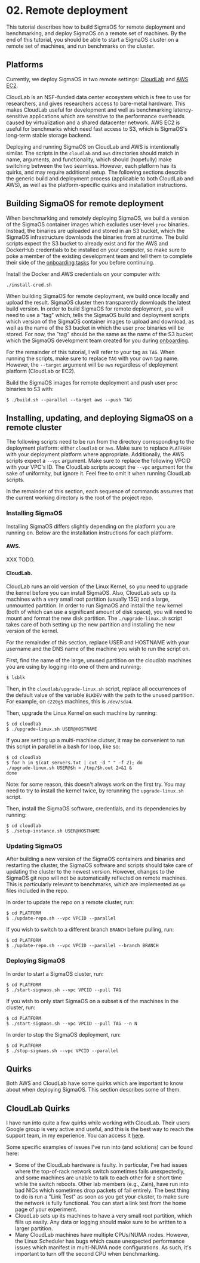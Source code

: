 # 02. Remote deployment

This tutorial describes how to build SigmaOS for remote deployment and
benchmarking, and deploy SigmaOS on a remote set of machines. By the end of
this tutorial, you should be able to start a SigmaOS cluster on a remote set of
machines, and run benchmarks on the cluster.

## Platforms

Currently, we deploy SigmaOS in two remote settings:
[CloudLab](https://cloudlab.us/) and [AWS EC2](https://aws.amazon.com/ec2/).

CloudLab is an NSF-funded data center ecosystem which is free to use for
researchers, and gives researchers access to bare-metal hardware. This makes
CloudLab useful for development and well as benchmarking latency-sensitive
applications which are sensitive to the performance overheads caused by
virtualization and a shared datacenter network. AWS EC2 is useful for
benchmarks which need fast access to S3, which is SigmaOS's long-term stable
storage backend.

Deploying and running SigmaOS on CloudLab and AWS is intentionally similar. The
scripts in the `cloudlab` and `aws` directories should match in name,
arguments, and functionality, which should (hopefully) make switching between
the two seamless. However, each platform has its quirks, and may require
additional setup. The following sections describe the generic build and
deployment process (applicable to both CloudLab and AWS), as well as the
platform-specific quirks and installation instructions.

## Building SigmaOS for remote deployment

When benchmarking and remotely deploying SigmaOS, we build a version of the
SigmaOS container images which excludes user-level `proc` binaries.  Instead,
the binaries are uploaded and stored in an S3 bucket, which the SigmaOS
infrastructure downlaods the binaries from at runtime. The build scripts expect
the S3 bucket to already exist and for the AWS and DockerHub credentials to be
installed on your computer, so make sure to poke a member of the existing
development team and tell them to complete their side of the [onboarding
tasks](./onboarding.md) for you before continuing.

Install the Docker and AWS credentials on your computer with:

```
./install-cred.sh
```

When building SigmaOS for remote deployment, we build once locally and upload
the result. SigmaOS cluster then transparently downloads the latest build
version. In order to build SigmaOS for remote deployment, you will need to use
a "tag" which, tells the SigmaOS build and deployment scripts which version of
the SigmaOS container images to upload and download, as well as the name of the
S3 bucket in which the user `proc` binaries will be stored. For now, the "tag"
should be the same as the name of the S3 bucket which the SigmaOS development
team created for you during [onboarding](./onboarding.md).

For the remainder of this tutorial, I will refer to your tag as `TAG`. When
running the scripts, make sure to replace `TAG` with your own tag name.
However, the `--target` argument will be `aws` regardless of deployment
platform (CloudLab or EC2).

Build the SigmaOS images for remote deployment and push user `proc` binaries to
S3 with:

```
$ ./build.sh --parallel --target aws --push TAG
```

## Installing, updating, and deploying SigmaOS on a remote cluster

The following scripts need to be run from the directory corresponding to the
deployment platform: either `cloudlab` or `aws`. Make sure to replace
`PLATFORM` with your deployment platform where appropriate.  Additionally, the
AWS scripts expect a `--vpc` argument. Make sure to replace the following VPCID
with your VPC's ID. The CloudLab scripts accept the `--vpc` argument for the
sake of uniformity, but ignore it. Feel free to omit it when running CloudLab
scripts.

In the remainder of this section, each sequence of commands assumes that the
current working directory is the root of the project repo.

### Installing SigmaOS

Installing SigmaOS differs slightly depending on the platform you are running
on. Below are the installation instructions for each platform.

#### AWS.

XXX TODO.

#### CloudLab.

CloudLab runs an old version of the Linux Kernel, so you need to upgrade the
kernel before you can install SigmaOS. Also, CloudLab sets up its machines with
a very small root partition (usually 15G) and a large, unmounted partition. In
order to run SigmaOS and install the new kernel (both of which can use a
significant amount of disk space), you will need to mount and format the new
disk partition. The `./upgrade-linux.sh` script takes care of both setting up
the new partition and installing the new version of the kernel.

For the remainder of this section,
replace USER and HOSTNAME with your username and the DNS name of the machine
you wish to run the script on.

First, find the name of the large, unused partition on the cloudlab machines
you are using by logging into one of them and running:

```
$ lsblk
```

Then, in the `cloudlab/upgrade-linux.sh` script, replace all occurrences of the
default value of the variable `BLKDEV` with the path to the unused partition.
For example, on `c220g5` machines, this is `/dev/sda4`.

Then, upgrade the Linux Kernel on each machine by running:

```
$ cd cloudlab
$ ./upgrade-linux.sh USER@HOSTNAME
```

If you are setting up a multi-machine clutser, it may be convenient to run this
script in parallel in a bash for loop, like so:

```
$ cd cloudlab
$ for h in $(cat servers.txt | cut -d " " -f 2); do
./upgrade-linux.sh USER@$h > /tmp/$h.out 2>&1 &
done
```

Note: for some reason, this doesn't always work on the first try. You may need
to try to install the kernel twice, by rerunning the `upgrade-linux.sh` script.

Then, install the SigmaOS software, credentials, and its dependencies by
running:

```
$ cd cloudlab
$ ./setup-instance.sh USER@HOSTNAME
```

### Updating SigmaOS

After building a new version of the SigmaOS containers and binaries and
restarting the cluster, the SigmaOS software and scripts should take care of
updating the cluster to the newest version.  However, changes to the SigmaOS
git repo will not be automatically reflected on remote machines. This is
particularly relevant to benchmarks, which are implemented as `go` files
included in the repo.

In order to update the repo on a remote cluster, run:

```
$ cd PLATFORM
$ ./update-repo.sh --vpc VPCID --parallel
```

If you wish to switch to a different branch `BRANCH` before pulling, run:

```
$ cd PLATFORM
$ ./update-repo.sh --vpc VPCID --parallel --branch BRANCH
```

### Deploying SigmaOS

In order to start a SigmaOS cluster, run:

```
$ cd PLATFORM
$ ./start-sigmaos.sh --vpc VPCID --pull TAG
```

If you wish to only start SigmaOS on a subset `N` of the machines in the
cluster, run:

```
$ cd PLATFORM
$ ./start-sigmaos.sh --vpc VPCID --pull TAG --n N
```

In order to stop the SigmaOS deployment, run:

```
$ cd PLATFORM
$ ./stop-sigmaos.sh --vpc VPCID --parallel
```

## Quirks

Both AWS and CloudLab have some quirks which are important to know about when
deploying SigmaOS. This section describes some of them.

## CloudLab Quirks

I have run into quite a few quirks while working with CloudLab. Their users
Google group is very active and useful, and this is the best way to reach the
support team, in my experience. You can access it
[here](https://groups.google.com/g/cloudlab-users).

Some specific examples of issues I've run into (and solutions) can be found
here:

- Some of the CloudLab hardware is faulty. In particular, I've had issues where
  the top-of-rack network switch sometimes fails unexpectedly, and some
  machines are unable to talk to each other for a short time while the switch
  reboots. Other lab members (e.g., Zain), have run into bad NICs which
  sometimes drop packets of fail entirely. The best thing to do is run a "Link
  Test" as soon as you get your cluster, to make sure the network is fully
  functional. You can start a link test from the home page of your experiment.
- CloudLab sets up its machines to have a very small root partition, which
  fills up easily. Any data or logging should make sure to be written to a
  larger partition.
- Many CloudLab machines have multiple CPUs/NUMA nodes. However, the Linux
  Scheduler has bugs which cause unexpected performance issues which manifest
  in multi-NUMA node configurations. As such, it's important to turn off the
  second CPU when benchmarking.
